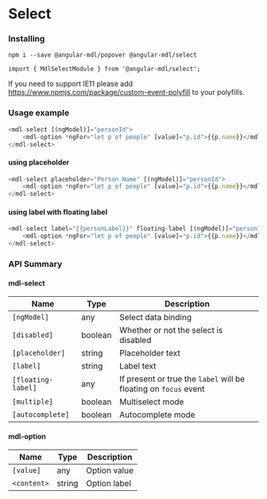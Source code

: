 # Select

### Installing

    npm i --save @angular-mdl/popover @angular-mdl/select

    import { MdlSelectModule } from '@angular-mdl/select';

If you need to support IE11 please add https://www.npmjs.com/package/custom-event-polyfill
to your polyfills.

### Usage example

```js
<mdl-select [(ngModel)]="personId">
    <mdl-option *ngFor="let p of people" [value]="p.id">{{p.name}}</mdl-option>
</mdl-select>
```
#### using placeholder
```js
<mdl-select placeholder="Person Name" [(ngModel)]="personId">
    <mdl-option *ngFor="let p of people" [value]="p.id">{{p.name}}</mdl-option>
</mdl-select>
```

#### using label with floating label
```js
<mdl-select label="{{personLabel}}" floating-label [(ngModel)]="personId">
    <mdl-option *ngFor="let p of people" [value]="p.id">{{p.name}}</mdl-option>
</mdl-select>
```

### API Summary

#### mdl-select

| Name | Type | Description |
| --- | --- | --- |
| `[ngModel]` | any | Select data binding
| `[disabled]` | boolean | Whether or not the select is disabled
| `[placeholder]` | string | Placeholder text
| `[label]` | string | Label text
| `[floating-label]` | any | If present or true the ```label``` will be floating on ```focus``` event
| `[multiple]` | boolean | Multiselect mode
| `[autocomplete]` | boolean | Autocomplete mode

#### mdl-option

| Name | Type | Description |
| --- | --- | --- |
| `[value]` | any | Option value
| `<content>` | string | Option label
